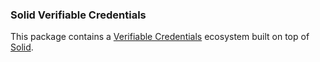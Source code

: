 ### Solid Verifiable Credentials
This package contains a [Verifiable Credentials](https://w3c.github.io/vc-data-model/) ecosystem built on top of [Solid](https://solid.mit.edu/).
